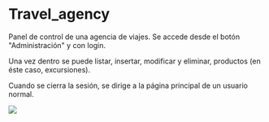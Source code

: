 # Travel_agency

Panel de control de una agencia de viajes. Se accede desde el botón "Administración" y con login.

Una vez dentro se puede listar, insertar, modificar y eliminar, productos (en éste caso, excursiones).

Cuando se cierra la sesión, se dirige a la página principal de un usuario normal.

<img src="https://raw.githubusercontent.com/BelenGutierrez/Travel_agency/master/capturas/login.png">
